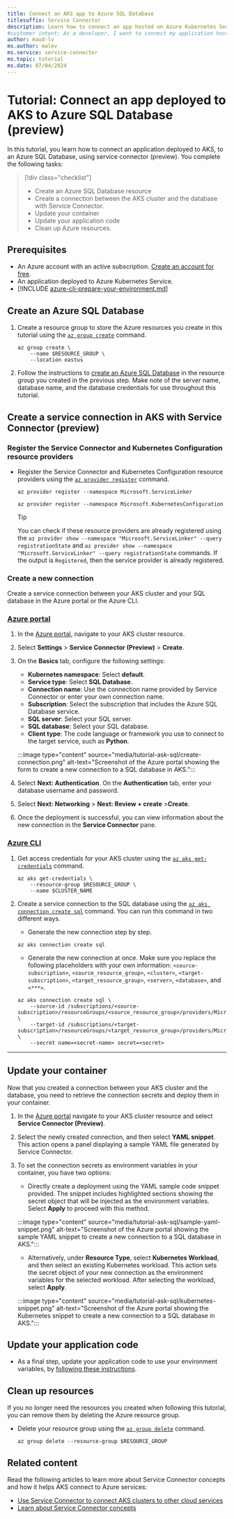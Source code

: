 ```yaml
---
title: Connect an AKS app to Azure SQL Database
titlesuffix: Service Connector
description: Learn how to connect an app hosted on Azure Kubernetes Service (AKS) to Microsoft Azure SQL Database.
#customer intent: As a developer, I want to connect my application hosted on AKS to Azure SQL Database.
author: maud-lv
ms.author: malev
ms.service: service-connector
ms.topic: tutorial
ms.date: 07/04/2024
---
```


# Tutorial: Connect an app deployed to AKS to Azure SQL Database (preview)

In this tutorial, you learn how to connect an application deployed to AKS, to an Azure SQL Database, using service connector (preview). You complete the following tasks:

> [!div class="checklist"]
> * Create an Azure SQL Database resource
> * Create a connection between the AKS cluster and the database with Service Connector.
> * Update your container
> * Update your application code
> * Clean up Azure resources.

## Prerequisites

* An Azure account with an active subscription. [Create an account for free](https://azure.microsoft.com/free/).
* An application deployed to Azure Kubernetes Service.
* [!INCLUDE [azure-cli-prepare-your-environment.md](~/reusable-content/azure-cli/azure-cli-prepare-your-environment-no-header.md)]

## Create an Azure SQL Database

1. Create a resource group to store the Azure resources you create in this tutorial using the [`az group create`](/cli/azure/group#az_group_create) command.

    ```azurecli-interactive
    az group create \
        --name $RESOURCE_GROUP \
        --location eastus
    ```

1. Follow the instructions to [create an Azure SQL Database](/azure/azure-sql/database/single-database-create-quickstart) in the resource group you created in the previous step. Make note of the server name, database name, and the database credentials for use throughout this tutorial.

## Create a service connection in AKS with Service Connector (preview)

### Register the Service Connector and Kubernetes Configuration resource providers

* Register the Service Connector and Kubernetes Configuration resource providers using the [`az provider register`](/cli/azure/provider#az-provider-register) command.

    ```azurecli-interactive
    az provider register --namespace Microsoft.ServiceLinker
    ```

    ```azurecli-interactive
    az provider register --namespace Microsoft.KubernetesConfiguration
    ```

    > [!TIP]
    > You can check if these resource providers are already registered using the `az provider show --namespace "Microsoft.ServiceLinker" --query registrationState` and `az provider show --namespace "Microsoft.ServiceLinker" --query registrationState` commands. If the output is `Registered`, then the service provider is already registered.


### Create a new connection

Create a service connection between your AKS cluster and your SQL database in the Azure portal or the Azure CLI.

### [Azure portal](#tab/azure-portal)

1. In the [Azure portal](https://portal.azure.com/), navigate to your AKS cluster resource.
2. Select **Settings** > **Service Connector (Preview)** > **Create**.
3. On the **Basics** tab, configure the following settings:

    * **Kubernetes namespace**: Select **default**.
    * **Service type**: Select **SQL Database**.
    * **Connection name**: Use the connection name provided by Service Connector or enter your own connection name.
    * **Subscription**: Select the subscription that includes the Azure SQL Database service.
    * **SQL server**: Select your SQL server.
    * **SQL database**: Select your SQL database.
    * **Client type**: The code language or framework you use to connect to the target service, such as **Python**.
    
    :::image type="content" source="media/tutorial-ask-sql/create-connection.png" alt-text="Screenshot of the Azure portal showing the form to create a new connection to a SQL database in AKS.":::

4. Select **Next: Authentication**.  On the **Authentication** tab, enter your database username and password.
5. Select **Next: Networking** > **Next: Review + create** >**Create**.
6. Once the deployment is successful, you can view information about the new connection in the **Service Connector** pane.

### [Azure CLI](#tab/azure-cli)

1. Get access credentials for your AKS cluster using the [`az aks get-credentials`](/cli/azure/aks#az-aks-get-credentials) command.

    ```azurecli-interactive
    az aks get-credentials \
        --resource-group $RESOURCE_GROUP \
        --name $CLUSTER_NAME
    ```

1. Create a service connection to the SQL database using the [`az aks connection create sql`](/cli/azure/aks/connection/create#az-aks-connection-create-sql) command. You can run this command in two different ways.
    
    * Generate the new connection step by step.
    
    ```azurecli-interactive
    az aks connection create sql
    ```
    
    * Generate the new connection at once. Make sure you replace the following placeholders with your own information: `<source-subscription>`, `<source_resource_group>`, `<cluster>`, `<target-subscription>`, `<target_resource_group>`, `<server>`, `<database>`, and `<***>`.
    
    ```azurecli-interactive
    az aks connection create sql \
        --source-id /subscriptions/<source-subscription>/resourceGroups/<source_resource_group>/providers/Microsoft.ContainerService/managedClusters/<cluster> \
        --target-id /subscriptions/<target-subscription>/resourceGroups/<target_resource_group>/providers/Microsoft.Sql/servers/<server>/databases/<database> \
        --secret name=<secret-name> secret=<secret>
    ```

---

## Update your container

Now that you created a connection between your AKS cluster and the database, you need to retrieve the connection secrets and deploy them in your container.

1. In the [Azure portal](https://portal.azure.com/) navigate to your AKS cluster resource and select **Service Connector (Preview)**.
1. Select the newly created connection, and then select **YAML snippet**. This action opens a panel displaying a sample YAML file generated by Service Connector.
1. To set the connection secrets as environment variables in your container, you have two options:
    
    * Directly create a deployment using the YAML sample code snippet provided. The snippet includes highlighted sections showing the secret object that will be injected as the environment variables. Select **Apply** to proceed with this method.

    :::image type="content" source="media/tutorial-ask-sql/sample-yaml-snippet.png" alt-text="Screenshot of the Azure portal showing the sample YAML snippet to create a new connection to a SQL database in AKS.":::

   * Alternatively, under **Resource Type**, select **Kubernetes Workload**, and then select an existing Kubernetes workload. This action sets the secret object of your new connection as the environment variables for the selected workload. After selecting the workload, select **Apply**.

    :::image type="content" source="media/tutorial-ask-sql/kubernetes-snippet.png" alt-text="Screenshot of the Azure portal showing the Kubernetes snippet to create a new connection to a SQL database in AKS.":::

## Update your application code

* As a final step, update your application code to use your environment variables, by [following these instructions](how-to-integrate-sql-database.md#connection-string).

## Clean up resources

If you no longer need the resources you created when following this tutorial, you can remove them by deleting the Azure resource group.

* Delete your resource group using the [`az group delete`](/cli/azure/group#az_group_delete) command.

    ```azurecli-interactive
    az group delete --resource-group $RESOURCE_GROUP
    ```

## Related content

Read the following articles to learn more about Service Connector concepts and how it helps AKS connect to Azure services:

* [Use Service Connector to connect AKS clusters to other cloud services](./how-to-use-service-connector-in-aks.md)
* [Learn about Service Connector concepts](./concept-service-connector-internals.md)
